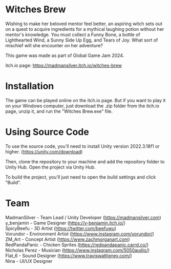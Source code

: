# Witches Brew
Wishing to make her beloved mentor feel better, an aspiring witch sets out on a quest to acquire ingredients for a mythical laughing potion without her mentor's knowledge. You must collect a Funny Bone, a bottle of Lighthearted Wind, a Sunny Side Up Egg, and Tears of Joy. What sort of mischief will she encounter on her adventure?

This game was made as part of Global Game Jam 2024.

itch.io page: https://madmansilver.itch.io/witches-brew

# Installation
The game can be played online on the itch.io page. But if you want to play it on your Windows computer, just download the .zip folder from the itch.io page, unzip it, and run the "Witches Brew.exe" file.

# Using Source Code
To use the source code, you'll need to install Unity version 2022.3.18f1 or higher. (https://unity.com/download)

Then, clone the repository to your machine and add the repository folder to Unity Hub.
Open the project via Unity Hub.

To build the project, you'll just need to open the build settings and click "Build".

# Team
MadmanSilver - Team Lead / Unity Developer (https://madmansilver.com)  
y_benjamin - Game Designer (https://y-benjamin.itch.io/)  
SpicyBeefu - 3D Artist (https://twitter.com/beefuwu)  
Vorundor - Environment Artist (https://www.instagram.com/vorundor/)  
ZM_Art - Concept Artist (https://www.zachmorganart.com)  
RedPandaPanic - Chicken Sprites (https://redpandapanic.carrd.co/)  
Nicholas Perez - Musician (https://www.instagram.com/5050audio/)  
Flat_6 - Sound Designer (https://www.traviswattigney.com/)  
Nina - UI/UX Designer